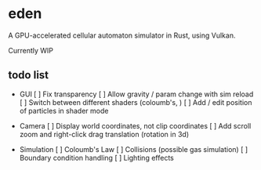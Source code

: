 # eden
A GPU-accelerated cellular automaton simulator in Rust, using Vulkan.

Currently WIP

## todo list
- GUI 
  [ ] Fix transparency
  [ ] Allow gravity / param change with sim reload
  [ ] Switch between different shaders (coloumb's, )
  [ ] Add / edit position of particles in shader mode
  
- Camera
  [ ] Display world coordinates, not clip coordinates
  [ ] Add scroll zoom and right-click drag translation (rotation in 3d)

- Simulation
  [ ] Coloumb's Law
  [ ] Collisions (possible gas simulation)
  [ ] Boundary condition handling
  [ ] Lighting effects
  
